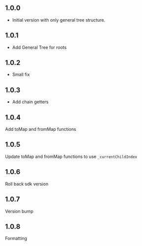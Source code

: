 ## 1.0.0

- Initial version with only general tree structure.

## 1.0.1

- Add General Tree for roots

## 1.0.2

- Small fix

## 1.0.3

- Add chain getters

## 1.0.4

Add toMap and fromMap functions

## 1.0.5

Update toMap and fromMap functions to use `_currentChildIndex`

## 1.0.6

Roll back sdk version

## 1.0.7

Version bump

## 1.0.8

Formatting